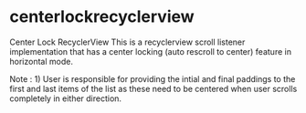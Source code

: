# centerlockrecyclerview
Center Lock RecyclerView
This is a recyclerview scroll listener implementation that has a center locking (auto rescroll to center) feature in horizontal mode.

 
 
 Note : 1) User is responsible for providing the intial and final paddings to the first and last items of the list as these need to be centered when user scrolls completely in either direction.
        
        
